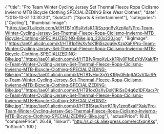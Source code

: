 {
	"title": "Pro Team Winter Cycling Jersey Set Thermal Fleece Ropa Ciclismo Invierno MTB Bicycle Clothing SPECIALIZEDING Bike Wear Clothes",
	"date": "2018-10-31 10:30:20",
	"SubCat": ["Sports & Entertainment"],
	"categories": ["Cycling"],
	"thumbnailImage": "https://ae01.alicdn.com/kf/HTB1p19sXvfsK1RjSszgq6yXzpXaF/Pro-Team-Winter-Cycling-Jersey-Set-Thermal-Fleece-Ropa-Ciclismo-Invierno-MTB-Bicycle-Clothing-SPECIALIZEDING-Bike.jpg_220x220.jpg",
	"BigImage": ["https://ae01.alicdn.com/kf/HTB1p19sXvfsK1RjSszgq6yXzpXaF/Pro-Team-Winter-Cycling-Jersey-Set-Thermal-Fleece-Ropa-Ciclismo-Invierno-MTB-Bicycle-Clothing-SPECIALIZEDING-Bike.jpg","https://ae01.alicdn.com/kf/HTB1yRmqXyLxK1Rjy0Ffq6zYdVXak/Pro-Team-Winter-Cycling-Jersey-Set-Thermal-Fleece-Ropa-Ciclismo-Invierno-MTB-Bicycle-Clothing-SPECIALIZEDING-Bike.jpg","https://ae01.alicdn.com/kf/HTB1vHqrXyYrK1Rjy0Fdq6ACvVXai/Pro-Team-Winter-Cycling-Jersey-Set-Thermal-Fleece-Ropa-Ciclismo-Invierno-MTB-Bicycle-Clothing-SPECIALIZEDING-Bike.jpg","https://ae01.alicdn.com/kf/HTB1oxOsXyDxK1RjSsD4q6z1DFXac/Pro-Team-Winter-Cycling-Jersey-Set-Thermal-Fleece-Ropa-Ciclismo-Invierno-MTB-Bicycle-Clothing-SPECIALIZEDING-Bike.jpg","https://ae01.alicdn.com/kf/HTB1SrauXsrrK1Rjy1zeq6xalFXak/Pro-Team-Winter-Cycling-Jersey-Set-Thermal-Fleece-Ropa-Ciclismo-Invierno-MTB-Bicycle-Clothing-SPECIALIZEDING-Bike.jpg"],
	"actualPrice": 18.81,
	"comparePrice": 26.49,
	"linkurl": "http://s.click.aliexpress.com/e/cfxqnKks",
	"inStock": 100
}
